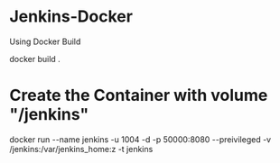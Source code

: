 # Jenkins-Docker
Using Docker Build

docker build .

# Create the Container with volume "/jenkins" 

docker run  --name jenkins -u 1004 -d -p 50000:8080  --preivileged -v /jenkins:/var/jenkins_home:z -t jenkins
